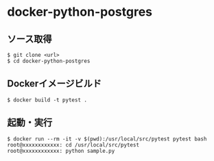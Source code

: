 # docker-python-postgres

## ソース取得

```
$ git clone <url>
$ cd docker-python-postgres
```

## Dockerイメージビルド

```
$ docker build -t pytest .
```

## 起動・実行

```
$ docker run --rm -it -v $(pwd):/usr/local/src/pytest pytest bash
root@xxxxxxxxxxxx: cd /usr/local/src/pytest
root@xxxxxxxxxxxx: python sample.py
```
